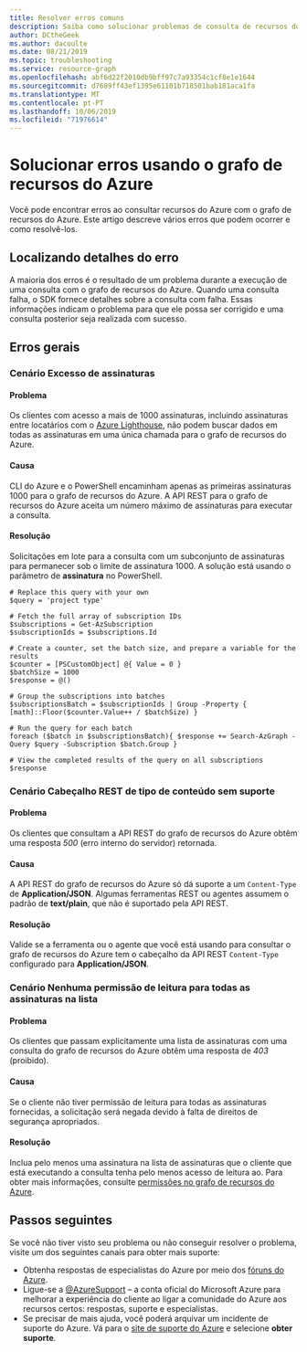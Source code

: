 ```yaml
---
title: Resolver erros comuns
description: Saiba como solucionar problemas de consulta de recursos do Azure com o grafo de recursos do Azure.
author: DCtheGeek
ms.author: dacoulte
ms.date: 08/21/2019
ms.topic: troubleshooting
ms.service: resource-graph
ms.openlocfilehash: abf6d22f2010db9bff97c7a93354c1cf8e1e1644
ms.sourcegitcommit: d7689ff43ef1395e61101b718501bab181aca1fa
ms.translationtype: MT
ms.contentlocale: pt-PT
ms.lasthandoff: 10/06/2019
ms.locfileid: "71976614"
---
```

# <a name="troubleshoot-errors-using-azure-resource-graph"></a>Solucionar erros usando o grafo de recursos do Azure

Você pode encontrar erros ao consultar recursos do Azure com o grafo de recursos do Azure. Este artigo descreve vários erros que podem ocorrer e como resolvê-los.

## <a name="finding-error-details"></a>Localizando detalhes do erro

A maioria dos erros é o resultado de um problema durante a execução de uma consulta com o grafo de recursos do Azure. Quando uma consulta falha, o SDK fornece detalhes sobre a consulta com falha. Essas informações indicam o problema para que ele possa ser corrigido e uma consulta posterior seja realizada com sucesso.

## <a name="general-errors"></a>Erros gerais

### <a name="toomanysubscription"></a>Cenário Excesso de assinaturas

#### <a name="issue"></a>Problema

Os clientes com acesso a mais de 1000 assinaturas, incluindo assinaturas entre locatários com o [Azure Lighthouse](../../../lighthouse/overview.md), não podem buscar dados em todas as assinaturas em uma única chamada para o grafo de recursos do Azure.

#### <a name="cause"></a>Causa

CLI do Azure e o PowerShell encaminham apenas as primeiras assinaturas 1000 para o grafo de recursos do Azure. A API REST para o grafo de recursos do Azure aceita um número máximo de assinaturas para executar a consulta.

#### <a name="resolution"></a>Resolução

Solicitações em lote para a consulta com um subconjunto de assinaturas para permanecer sob o limite de assinatura 1000. A solução está usando o parâmetro de **assinatura** no PowerShell.

```azurepowershell-interactive
# Replace this query with your own
$query = 'project type'

# Fetch the full array of subscription IDs
$subscriptions = Get-AzSubscription
$subscriptionIds = $subscriptions.Id

# Create a counter, set the batch size, and prepare a variable for the results
$counter = [PSCustomObject] @{ Value = 0 }
$batchSize = 1000
$response = @()

# Group the subscriptions into batches
$subscriptionsBatch = $subscriptionIds | Group -Property { [math]::Floor($counter.Value++ / $batchSize) }

# Run the query for each batch
foreach ($batch in $subscriptionsBatch){ $response += Search-AzGraph -Query $query -Subscription $batch.Group }

# View the completed results of the query on all subscriptions
$response
```

### <a name="rest-contenttype"></a>Cenário Cabeçalho REST de tipo de conteúdo sem suporte

#### <a name="issue"></a>Problema

Os clientes que consultam a API REST do grafo de recursos do Azure obtêm uma resposta _500_ (erro interno do servidor) retornada.

#### <a name="cause"></a>Causa

A API REST do grafo de recursos do Azure só dá suporte a um `Content-Type` de **Application/JSON**. Algumas ferramentas REST ou agentes assumem o padrão de **text/plain**, que não é suportado pela API REST.

#### <a name="resolution"></a>Resolução

Valide se a ferramenta ou o agente que você está usando para consultar o grafo de recursos do Azure tem o cabeçalho da API REST `Content-Type` configurado para **Application/JSON**.
### <a name="rest-403"></a>Cenário Nenhuma permissão de leitura para todas as assinaturas na lista

#### <a name="issue"></a>Problema

Os clientes que passam explicitamente uma lista de assinaturas com uma consulta do grafo de recursos do Azure obtêm uma resposta de _403_ (proibido).

#### <a name="cause"></a>Causa

Se o cliente não tiver permissão de leitura para todas as assinaturas fornecidas, a solicitação será negada devido à falta de direitos de segurança apropriados.

#### <a name="resolution"></a>Resolução

Inclua pelo menos uma assinatura na lista de assinaturas que o cliente que está executando a consulta tenha pelo menos acesso de leitura ao. Para obter mais informações, consulte [permissões no grafo de recursos do Azure](../overview.md#permissions-in-azure-resource-graph).

## <a name="next-steps"></a>Passos seguintes

Se você não tiver visto seu problema ou não conseguir resolver o problema, visite um dos seguintes canais para obter mais suporte:

- Obtenha respostas de especialistas do Azure por meio dos [fóruns do Azure](https://azure.microsoft.com/support/forums/).
- Ligue-se a [@AzureSupport](https://twitter.com/azuresupport) – a conta oficial do Microsoft Azure para melhorar a experiência do cliente ao ligar a comunidade do Azure aos recursos certos: respostas, suporte e especialistas.
- Se precisar de mais ajuda, você poderá arquivar um incidente de suporte do Azure. Vá para o [site de suporte do Azure](https://azure.microsoft.com/support/options/) e selecione **obter suporte**.
